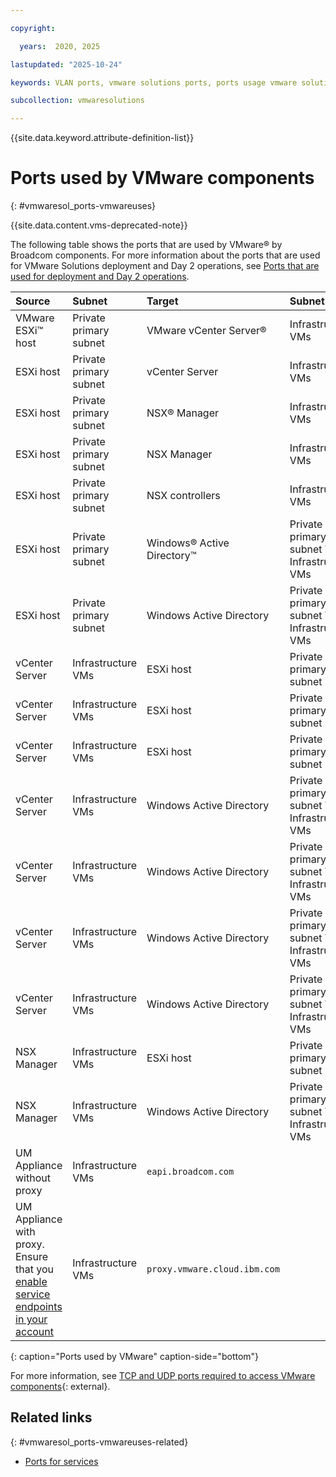 ```yaml
---

copyright:

  years:  2020, 2025

lastupdated: "2025-10-24"

keywords: VLAN ports, vmware solutions ports, ports usage vmware solutions

subcollection: vmwaresolutions

---
```


{{site.data.keyword.attribute-definition-list}}

# Ports used by VMware components
{: #vmwaresol_ports-vmwareuses}

{{site.data.content.vms-deprecated-note}}

The following table shows the ports that are used by VMware® by Broadcom components. For more information about the ports that are used for VMware Solutions deployment and Day 2 operations, see [Ports that are used for deployment and Day 2 operations](/docs/vmwaresolutions?topic=vmwaresolutions-vmwaresol_ports-deploy-day2ops).

| Source | Subnet | Target | Subnet | Port | Protocol |
|:------ |:------ |:------ |:------ |:---- |:-------- |
| VMware ESXi™ host | Private primary subnet | VMware vCenter Server® | Infrastructure VMs | 902 | TCP and UDP |
| ESXi host | Private primary subnet | vCenter Server | Infrastructure VMs | 443 | TCP |
| ESXi host | Private primary subnet | NSX® Manager | Infrastructure VMs | 5671 | TCP |
| ESXi host | Private primary subnet | NSX Manager | Infrastructure VMs | 1234 and 1235 | TCP and UDP |
| ESXi host | Private primary subnet | NSX controllers | Infrastructure VMs | 1234 and 1235 | TCP |
| ESXi host | Private primary subnet | Windows® Active Directory™ | Private primary subnet \n Infrastructure VMs | 88 | TCP and UDP |
| ESXi host | Private primary subnet | Windows Active Directory | Private primary subnet \n Infrastructure VMs | 445 | TCP |
| vCenter Server | Infrastructure VMs | ESXi host | Private primary subnet | 902 | TCP and UDP |
| vCenter Server | Infrastructure VMs | ESXi host | Private primary subnet | 443 | TCP |
| vCenter Server | Infrastructure VMs | ESXi host | Private primary subnet | 9080 | TCP |
| vCenter Server | Infrastructure VMs | Windows Active Directory | Private primary subnet \n Infrastructure VMs | 53 | UDP |
| vCenter Server | Infrastructure VMs | Windows Active Directory | Private primary subnet \n Infrastructure VMs | 389 | TCP and UDP |
| vCenter Server | Infrastructure VMs | Windows Active Directory | Private primary subnet \n Infrastructure VMs | 445 | TCP |
| vCenter Server | Infrastructure VMs | Windows Active Directory | Private primary subnet \n Infrastructure VMs | 88 | TCP and UDP |
| NSX Manager | Infrastructure VMs | ESXi host | Private primary subnet | 443 | TCP |
| NSX Manager | Infrastructure VMs | Windows Active Directory | Private primary subnet \n Infrastructure VMs | 53 | UDP |
| UM Appliance without proxy | Infrastructure VMs | `eapi.broadcom.com` |  | 443 | HTTPS |
| UM Appliance with proxy. Ensure that you [enable service endpoints in your account](/docs/account?topic=account-vrf-service-endpoint#service-endpoint) | Infrastructure VMs | `proxy.vmware.cloud.ibm.com` |  | 3128 | HTTPS |
{: caption="Ports used by VMware" caption-side="bottom"}

For more information, see [TCP and UDP ports required to access VMware components](https://knowledge.broadcom.com/external/article?legacyId=1012382){: external}.

## Related links
{: #vmwaresol_ports-vmwareuses-related}

* [Ports for services](/docs/vmwaresolutions?topic=vmwaresolutions-vmwaresol_ports-services)

